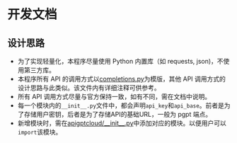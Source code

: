 # 开发文档

## 设计思路
* 为了实现轻量化，本程序尽量使用 Python 内置库（如 requests, json)，不使用第三方库。
* 本程序所有 API 的调用方式以[completions.py](../apigptcloud/openai/chat/completions.py)为模版，其他 API 调用方式的设计思路与此类似。该文件内有详细注释可供参考。
* 所有 API 调用方式尽量与官方保持一致，如有不同，需在文档中说明。
* 每一个模块内的`__init__.py`文件中，都会声明`api_key`和`api_base`。前者是为了存储用户密钥，后者是为了存储API的基础URL，一般为 pgpt 端点。
* 新增模块时，需在[apigptcloud/\_\_init\_\_.py](../apigptcloud/__init__.py)中添加对应的模块。以便用户可以`import`该模块。